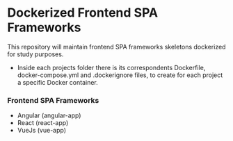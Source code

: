 # Dockerized Frontend SPA Frameworks

This repository will maintain frontend SPA frameworks skeletons dockerized for study purposes.

* Inside each projects folder there is its correspondents Dockerfile, docker-compose.yml and .dockerignore files, to create for each project a specific Docker container.

### Frontend SPA Frameworks

- Angular (angular-app)
- React (react-app)
- VueJs (vue-app)